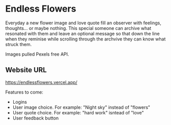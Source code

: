 # Endless Flowers

Everyday a new flower image and love quote fill an observer with feelings, thoughts... or maybe nothing. This special someone can archive what resonated with them and leave an optional message so that down the line when they reminise while scrolling through the archvive they can know what struck them.

Images pulled Pexels free API. 

## Website URL
https://endlessflowers.vercel.app/ 

Features to come:
- Logins
- User image choice. For example: "Night sky" instead of "flowers"
- User quote choice. For example: "hard work" isntead of "love"
- User feedback button
